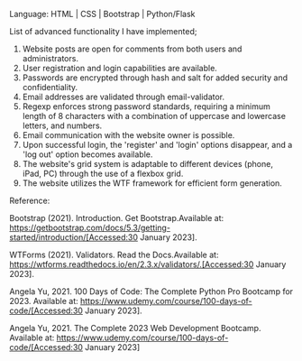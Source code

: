 Language: HTML | CSS | Bootstrap | Python/Flask 

List of advanced functionality I have implemented; 

1.	 Website posts are open for comments from both users and administrators.
2.	User registration and login capabilities are available.
3.	Passwords are encrypted through hash and salt for added security and confidentiality.
4.	Email addresses are validated through email-validator.
5.	Regexp enforces strong password standards, requiring a minimum length of 8 characters with a combination of uppercase and lowercase letters, and numbers.
6.	Email communication with the website owner is possible.
7.	Upon successful login, the 'register' and 'login' options disappear, and a 'log out' option becomes available.
8.	The website's grid system is adaptable to different devices (phone, iPad, PC) through the use of a flexbox grid.
9.	The website utilizes the WTF framework for efficient form generation.




Reference:

Bootstrap (2021). Introduction. Get Bootstrap.Available at: https://getbootstrap.com/docs/5.3/getting-started/introduction/[Accessed:30 January 2023].

WTForms (2021). Validators. Read the Docs.Available at: https://wtforms.readthedocs.io/en/2.3.x/validators/.[Accessed:30 January 2023].

Angela Yu, 2021. 100 Days of Code: The Complete Python Pro Bootcamp for 2023. Available at: https://www.udemy.com/course/100-days-of-code/[Accessed:30 January 2023].

Angela Yu, 2021. The Complete 2023 Web Development Bootcamp. Available at: https://www.udemy.com/course/100-days-of-code/[Accessed:30 January 2023]

